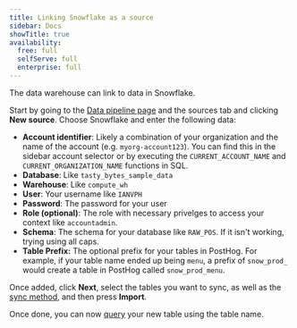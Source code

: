```yaml
---
title: Linking Snowflake as a source
sidebar: Docs
showTitle: true
availability:
  free: full
  selfServe: full
  enterprise: full
---
```


The data warehouse can link to data in Snowflake. 

Start by going to the [Data pipeline page](https://us.posthog.com/pipeline/sources) and the sources tab and clicking **New source**. Choose Snowflake and enter the following data:

- **Account identifier**: Likely a combination of your organization and the name of the account (e.g. `myorg-account123`). You can find this in the sidebar account selector or by executing the `CURRENT_ACCOUNT_NAME` and `CURRENT_ORGANIZATION_NAME` functions in SQL.
- **Database**: Like `tasty_bytes_sample_data`
- **Warehouse**: Like `compute_wh`
- **User**: Your username like `IANVPH`
- **Password**: The password for your user
- **Role (optional)**: The role with necessary privelges to access your context like `accountadmin`.
- **Schema**: The schema for your database like `RAW_POS`. If it isn't working, trying using all caps.
- **Table Prefix:** The optional prefix for your tables in PostHog. For example, if your table name ended up being `menu`, a prefix of `snow_prod_` would create a table in PostHog called `snow_prod_menu`.

<ProductScreenshot
  imageLight="https://res.cloudinary.com/dmukukwp6/image/upload/Clean_Shot_2024_07_23_at_13_50_56_2x_c31bfa6237.png" 
  imageDark="https://res.cloudinary.com/dmukukwp6/image/upload/Clean_Shot_2024_07_23_at_13_50_42_2x_aa20de1109.png"
  alt="Snowflake details" 
  classes="rounded"
/>

Once added, click **Next**, select the tables you want to sync, as well as the [sync method](/docs/data-warehouse/setup#incremental-vs-full-table), and then press **Import**.

Once done, you can now [query](/docs/data-warehouse/query) your new table using the table name.

<ProductScreenshot
  imageLight="https://res.cloudinary.com/dmukukwp6/image/upload/Clean_Shot_2024_07_23_at_13_56_32_2x_9c0bc2d35f.png" 
  imageDark="https://res.cloudinary.com/dmukukwp6/image/upload/Clean_Shot_2024_07_23_at_13_56_53_2x_76a2b7f711.png"
  alt="Snowflake details" 
  classes="rounded"
/>